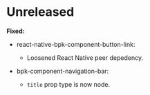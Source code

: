 # Unreleased

**Fixed:**
- react-native-bpk-component-button-link:
  - Loosened React Native peer depedency.
  
- bpk-component-navigation-bar:
  - `title` prop type is now node.
